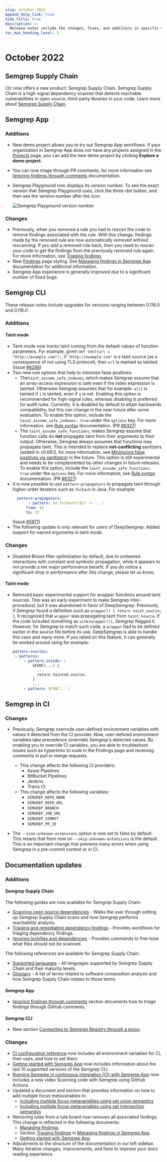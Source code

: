 ```yaml
---
slug: october-2022
append_help_link: true
hide_title: true
description: >-
  Release notes include the changes, fixes, and additions in specific versions of Semgrep.
toc_max_heading_level: 3
---
```


# October 2022

## Semgrep Supply Chain

r2c now offers a new product: Semgrep Supply Chain. Semgrep Supply Chain is a high-signal dependency scanner that detects reachable vulnerabilities in open source, third-party libraries in your code. Learn more about [Semgrep Supply Chain](https://semgrep.dev/products/semgrep-supply-chain).

## Semgrep App

### Additions

- New demo project allows you to try out Semgrep App workflows. If your organization in Semgrep App does not have any projects assigned in the [Projects](https://semgrep.dev/orgs/-/projects) page, you can add the new demo project by clicking **Explore a demo project**.
- You can now triage through PR comments, for more information see [Ignoring findings through comments](/semgrep-code/findings/#ignoring-findings-through-comments) documentation.
- Semgrep Playground now displays its version number. To see the exact version that Semgrep Playground uses, click the <i class="fa-regular fa-ellipsis-vertical"></i> three-dot button, and then see the version number after the <i class="fa-solid fa-code-commit"></i> icon.

    ![Semgrep Playground version number.](/img/semgrep-app-latest-version.png "Semgrep Playground version number.")

### Changes

- Previously, when you removed a rule you had to rescan the code to remove findings associated with the rule. With this change, findings made by the removed rule are now automatically removed without rescanning. If you add a removed rule back, then you need to rescan your code to get the findings from the previously removed rule again. For more information, see [Triaging findings](/semgrep-code/findings/#triaging-findings).
- New [Findings](https://semgrep.dev/orgs/-/findings?tab=open) page styling. See [Managing findings in Semgrep App](/semgrep-code/findings/) documentation for additional information.
- Semgrep App experience is generally improved due to a significant number of fixed bugs.

## Semgrep CLI

These release notes include upgrades for versions ranging between 0.116.0 and 0.118.0.

### Additions

#### Taint mode

- Taint mode now tracks taint coming from the default values of function parameters. For example, given `def test(url = "http://example.com"):`, if `"http://example.com"` is a taint source (as a consequence of not using TLS protocol), then `url` is marked as tainted. (Issue [#6298](https://github.com/returntocorp/semgrep/issues/6298))
- Two new rule options that help to minimize false positives:
    - The`taint_assume_safe_indexes`, which makes Semgrep assume that an array-access expression is safe even if the index expression is tainted. Otherwise Semgrep assumes that for example: `a[i]` is tainted if `i` is tainted, even if `a` is not. Enabling this option is recommended for high-signal rules, whereas disabling is preferred for audit rules. Currently, it is disabled by default to attain backwards compatibility, but this can change in the near future after some evaluation. To enable this option, include the `taint_assume_safe_indexes: true` under the `options` key. For more information, see [Rule syntax](/writing-rules/rule-syntax/#options) documentation. (PR [#6327](https://github.com/returntocorp/semgrep/pull/6327))
    - The `taint_assume_safe_functions`, makes Semgrep assume that function calls do **not** propagate taint from their arguments to their output. Otherwise, Semgrep always assumes that functions may propagate taint. This is intended to replace **not-conflicting** sanitizers (added in v0.69.0, for more information, see [Minimizing false positives via sanitizers](/writing-rules/data-flow/taint-mode/#minimizing-false-positives-via-sanitizers)) in the future. This option is still experimental and needs to be complemented by other changes in future releases. To enable this option, include the `taint_assume_safe_functions: true` under the `options` key. For more information, see [Rule syntax](/writing-rules/rule-syntax/#options) documentation. (PR [#6327](https://github.com/returntocorp/semgrep/pull/6327))
- It is now possible to use `pattern-propagators` to propagate taint through higher-order iterators such as `forEach` in Java.
    For example:
    ```yaml
      pattern-propagators:
           - pattern: $X.forEach(($Y) -> ...)
          from: $X
          to: $Y
    ```
    (Issue [#5971](https://github.com/returntocorp/semgrep/issues/5971))
- The following update is only relevant for users of DeepSemgrep: Added support for named arguments in taint mode.

### Changes

- Disabled Bloom filter optimization by default, due to undesired interactions with constant and symbolic propagation, while it appears to not provide a net major performance benefit. If you do notice a significant drop in performance after this change, please let us know.

#### Taint mode

- Removed basic experimental support for wrapper functions around taint sources. This was an early experiment to make Semgrep inter-procedural, but it was abandoned in favor of DeepSemgrep.
    Previously, if Semgrep found a definition such as `wrapper() { return taint_source; }`, it recognized that `wrapper` was propagating taint from `taint_source`. If the code included something as `sink(wrapper())`, Semgrep flagged it. However, for Semgrep to match such code, a `wrapper` had to be defined earlier in the source file before its use. DeepSemgrep is able to handle this case and many more.
    If you relied on this feature, it can generally be worked around using for example:
   ```yaml
   pattern-sources:
    - patterns:
        - pattern-inside: |
            $FUNC(...) {
              ...
              return tainted_source;
            }
            ...
        - pattern: $FUNC(...)
   ```

## Semgrep in CI

### Changes 

- Previously, Semgrep overrode user-defined environment variables with values it detected from the CI provider. Now, user-defined environment variables take precedence (override) Semgrep's detected values. By enabling you to override CI variables, you are able to troubleshoot issues such as hyperlinks to code in the Findings page and receiving comments in pull or merge requests.
     - This change affects the following CI providers:
        - Azure Pipelines
        - BitBucket Pipelines
        - Jenkins
        - Travis CI
     - This change affects the following variables:
        - `SEMGREP_REPO_NAME`
        - `SEMGREP_REPO_URL`
        - `SEMGREP_BRANCH`
        - `SEMGREP_JOB_URL`
        - `SEMGREP_COMMIT`
        - `SEMGREP_PR_ID`

- The `--scan-unknown-extensions` option is now set to false by default. This means that from now on `--skip-unknown-extensions` is the default. This is an important change that prevents many errors when using Semgrep in a pre-commit context or in CI.

## Documentation updates

### Additions

#### Semgrep Supply Chain

The following guides are now available for Semgrep Supply Chain:
- [Scanning open source dependencies](/semgrep-supply-chain/getting-started/) - Walks the user through setting up Semgrep Supply Chain scans and how Semgrep performs reachability analysis.
- [Triaging and remediating dependency findings](/semgrep-supply-chain/triage-and-remediation/) - Provides workflows for triaging dependency findings.
- [Ignoring lockfiles and dependencies](/semgrep-supply-chain/ignoring-lockfiles-dependencies/) - Provides commands to fine-tune what files should not be scanned.

The following references are available for Semgrep Supply Chain:
- [Supported languages](/docs/supported-languages#semgrep-supply-chain) - All languages supported by Semgrep Supply Chain and their maturity levels.
- [Glossary](/semgrep-supply-chain/glossary/) - A list of terms related to software composition analysis and how Semgrep Supply Chain relates to those terms

#### Semgrep App

- [Ignoring findings through comments](/semgrep-code/findings/#ignoring-findings-through-comments) section documents how to triage findings through GitHub comments.

#### Semgrep CLI

- New section [Connecting to Semgrep Registry through a proxy](/cli-reference/#connecting-to-semgrep-registry-through-a-proxy).

### Changes

- [CI configuration reference](/semgrep-ci/configuration-reference/) now includes all environment variables for CI, their uses, and how to set them.
- [Getting started with Semgrep App](/semgrep-cloud-platform/getting-started/) now includes information about the last 10 supported versions of the Semgrep CLI.
- [Running Semgrep in continuous integration (CI) with Semgrep App](/semgrep-ci/running-semgrep-ci-with-semgrep-cloud-platform/) now includes a new video Scanning code with Semgrep using GitHub Actions.
- Updated a document and section that provides information on how to add multiple focus metavariables in:
    - [Including multiple focus metavariables using set union semantics](/writing-rules/experiments/multiple-focus-metavariables/)
    - [Including multiple focus metavariables using set intersection semantics](/writing-rules/rule-syntax/#including-multiple-focus-metavariables-using-set-intersection-semantics)
- Removing rules from a rule board now removes all associated findings. This change is reflected in the following documents:
    - [Managing findings](/managing-findings/#semgrep-cloud-platform).
    - Section [Triaging findings](/semgrep-code/findings/#triaging-findings) in [Managing findings in Semgrep App](/semgrep-code/findings/).
    - [Getting started with Semgrep App](/semgrep-cloud-platform/getting-started/).
- Adjustments to the structure of the documentation in our left sidebar. Many iterative changes, improvements, and fixes to improve your docs reading experience.
